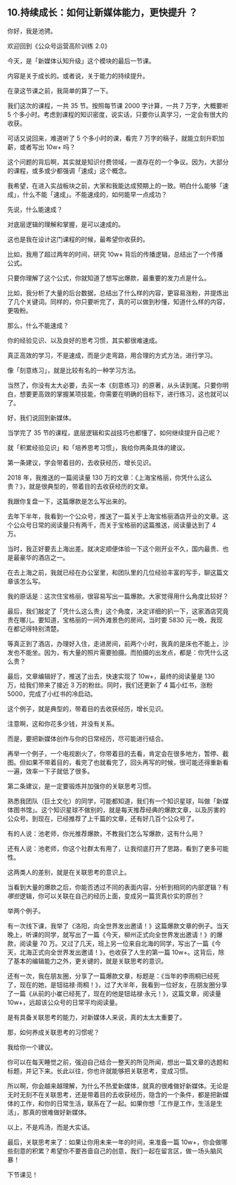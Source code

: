 ## 10.持续成长：如何让新媒体能力，更快提升 ？
你好，我是池骋。


欢迎回到《公众号运营高阶训练 2.0》


今天，是「新媒体认知升级」这个模块的最后一节课。


内容是关于成长的。或者说，关于能力的持续提升。


在录这节课之前，我简单的算了一下。


我们这次的课程，一共 35 节。按照每节课 2000 字计算，一共 7 万字，大概要听 5 个多小时。考虑到课程的知识密度，说实话，只要你认真学习，一定会有很大的收获。


可话又说回来，难道听了 5 个多小时的课，看完 7 万字的稿子，就能立刻升职加薪，或者写出 10w+ 吗？


这个问题的背后啊，其实就是知识付费领域，一直存在的一个争议。因为，大部分的课程，或多或少都强调「速成」这个概念。


我希望，在进入实战板块之前，大家和我能达成预期上的一致。明白什么能够「速成」，什么不能「速成」。不能速成的，如何能早一点成功？


先说，什么能速成？


对底层逻辑的理解和掌握，是可以速成的。


这也是我在设计这门课程的时候，最希望你收获的。


比如，我用了超过两年的时间，研究 10w+ 背后的传播逻辑，总结出了一个传播公式。


只要你理解了这个公式，你就知道了想写出爆款，最重要的发力点是什么。


比如，我分析了大量的后台数据，总结出了什么样的内容，更容易涨粉，并提炼出了几个关键词。同样的，你只要听完了，真的可以做到秒懂，知道什么样的内容，更吸粉。


那么，什么不能速成？


你的经验见识、以及良好的思考习惯，其实都很难速成。


真正高效的学习，不是速成，而是少走弯路，用合理的方式方法，进行学习。


像「刻意练习」，就是比较有名的一种学习方法。


当然了，你没有太大必要，去买一本《刻意练习》的原著，从头读到尾。只要你明白，想要更高效的掌握某项技能，你需要在明确的目标下，进行练习，这也就可以了。


好，我们说回到新媒体。


当学完了 35 节的课程，底层逻辑和实战技巧也都懂了，如何继续提升自己呢？


就「积累经验见识」和「培养思考习惯」，我给你两条具体的建议。


第一条建议，学会带着目的，去收获经历，增长见识。


2018 年，我推送的一篇阅读量 130 万的文章：《上海宝格丽，你凭什么这么贵？》，就是很典型的，带着目的去收获经历的文章。


我跟你复盘一下，这篇爆款是怎么写出来的。


去年下半年，我看到一个公众号，推送了一篇关于上海宝格丽酒店开业的文章。这个公众号日常的阅读量只有两千，而关于宝格丽的这篇推送，阅读量达到了 4 万。


当时，我正好要去上海出差。就决定顺便体验一下这个刚开业不久，国内最贵、也是最豪华的酒店之一。


在去上海之前，我就已经在办公室里，和团队里的几位经验丰富的写手，聊这篇文章该怎么写。


我的原话是：这次住宝格丽，很容易写出一篇爆款。大家觉得用什么角度比较好？


最后，我们敲定了「凭什么这么贵」这个角度，决定详细的扒一下，这家酒店究竟贵在哪儿。要知道，宝格丽的一间外滩景色的房间，当时要 5830 元一晚，我现在都记得特别清楚。


等真正到了酒店，办理好入住，走进房间，前两个小时，我真的是床也不能上，沙发也不能坐。因为，有大量的照片需要拍摄。而拍摄的出发点，都是：你凭什么这么贵？


最后，文章编辑好了，推送了出去，快速实现了 10w+，最终的阅读量是 130 万，给我们带来了接近 3 万的粉丝。同时，我们还更新了 4 篇小红书，涨粉 5000，完成了小红书的冷启动。


这个例子，就是典型的，带着目的去收获经历，增长见识。


注意啊，这和你花多少钱，并没有关系。


而是，要把新媒体创作与你的日常经历，尽可能进行结合。


再举一个例子，一个电视剧火了，你带着目的去看，肯定会在很多地方，暂停、截图。但如果不带着目的，看完了也就看完了，回头再写的时候，很可能还得重新看一遍，效率一下子就低了很多。


第二条建议，是一定要锻炼并加强你的关联思考习惯。


熟悉我团队（巨土文化）的同学，可能都知道，我们有一个知识星球，叫做「新媒体图书馆」。这个知识星球不做别的，就是每天推荐经典的爆款文章，以及厉害的公众号。到现在，已经推荐了上千篇的文章，还有好几百个公众号了。


有的人说：池老师，你光推荐爆款，不教我们怎么写爆款，这有什么用？


还有人说：池老师，你这个社群太有用了，让我彻底打开了思路，看到了更多可能性。


这两类人的差别，就是在关联思考的意识上。


当看到大量的爆款之后，你能否透过不同的表面内容，分析到相同的内部逻辑？有*哪些*逻辑，你可以关联在自己的经历上面，变成另一篇货真价实的原创？


举两个例子。


有一次线下课，我举了《洛阳，向全世界发出邀请！》这篇爆款文章的例子。当天晚上，听课的同学，就写出了一篇《今天，柳州正式向全世界发出邀请！》的爆款，阅读量 70 万。又过了几天，班上另一位来自北海的同学，写出了一篇《今天，北海正式向全世界发出邀请！》，也收获了人生的第一篇 10w+。这背后，除了基本的编辑能力之外，更关键的，就是关联思考的意识。


还有一次，我在朋友圈，分享了一篇爆款文章，标题是：《当年的李雨桐已经死了，现在的她，是钮祜禄·雨桐！》，过了大半年，我看到一位好友，在朋友圈分享了一篇《从前的小崔已经死了，现在的他是钮祜禄·永元！》，这篇文章，阅读量 10w+，远超该公众号的日常平均阅读量。


是有具备关联思考的能力，对新媒体人来说，真的太太太重要了。


那，如何养成关联思考的习惯呢？


我给你一个建议。


你可以在每天睡觉之前，强迫自己结合一整天的所见所闻，想出一篇文章的选题和标题，并记下来。长此以往，你也许就能够把关联思考，变成习惯。


所以啊，你会越来越理解，为什么不热爱新媒体，就真的很难做好新媒体。无论是无时无刻不在关联思考，还是带着目的去收获经历，隐含的一个条件，都是把新媒体的工作，和你的日常生活，联系在了一起。如果你想「工作是工作，生活是生活」，那真的很难做好新媒体。


以上，不是鸡汤，而是大实话。


最后，关联思考来了：如果让你用未来一年的时间，来准备一篇 10w+，你会做哪些刻意的积累？希望你不要吝啬自己的创意，我们一起在留言区，做一场头脑风暴！


下节课见！

